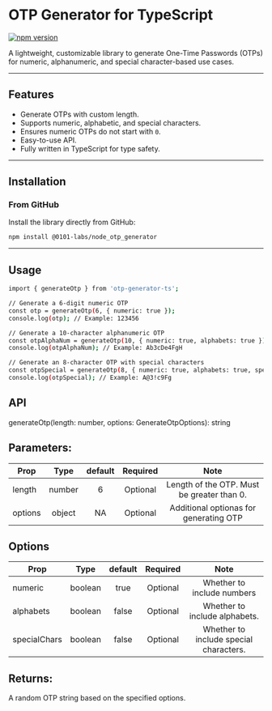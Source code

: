 # OTP Generator for TypeScript

[![npm version](https://img.shields.io/npm/v/@0101-labs/node_otp_generator.svg)](https://www.npmjs.com/package/@0101-labs/node_otp_generator)

A lightweight, customizable library to generate One-Time Passwords (OTPs) for numeric, alphanumeric, and special character-based use cases.

---

## Features

- Generate OTPs with custom length.
- Supports numeric, alphabetic, and special characters.
- Ensures numeric OTPs do not start with `0`.
- Easy-to-use API.
- Fully written in TypeScript for type safety.

---

## Installation

### From GitHub
Install the library directly from GitHub:
```bash
npm install @0101-labs/node_otp_generator
```

---

## Usage

```bash
import { generateOtp } from 'otp-generator-ts';

// Generate a 6-digit numeric OTP
const otp = generateOtp(6, { numeric: true });
console.log(otp); // Example: 123456

// Generate a 10-character alphanumeric OTP
const otpAlphaNum = generateOtp(10, { numeric: true, alphabets: true });
console.log(otpAlphaNum); // Example: Ab3cDe4FgH

// Generate an 8-character OTP with special characters
const otpSpecial = generateOtp(8, { numeric: true, alphabets: true, specialChars: true });
console.log(otpSpecial); // Example: A@3!c9Fg
```
## API
generateOtp(length: number, options: GenerateOtpOptions): string


## Parameters:

| Prop   | Type   | default | Required | Note                                        |
| -------|:------:| :------:|:--------:|:-------------------------------------------:|
| length | number | 6       | Optional | Length of the OTP. Must be greater than 0.
| options| object | NA      | Optional | Additional optionas for generating OTP

## Options

| Prop        | Type    | default  | Required | Note                                  |
| ------------|:-------:| :-------:|:--------:|:-------------------------------------:|
| numeric     | boolean | true     | Optional | Whether to include numbers
| alphabets   | boolean | false    | Optional | Whether to include alphabets.
| specialChars| boolean | false    | Optional | Whether to include special characters.


## Returns:

A random OTP string based on the specified options.

